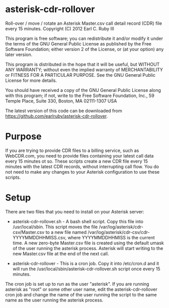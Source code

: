 asterisk-cdr-rollover
=====================

Roll-over / move / rotate an Asterisk Master.csv call detail record (CDR) file every 15 minutes.
Copyright (C) 2012 Earl C. Ruby III

This program is free software; you can redistribute it and/or modify it under the terms of the GNU General Public License as published by the Free Software Foundation; either version 2 of the License, or (at your option) any later version.

This program is distributed in the hope that it will be useful, but WITHOUT ANY WARRANTY; without even the implied warranty of MERCHANTABILITY or FITNESS FOR A PARTICULAR PURPOSE. See the GNU General Public License for more details.

You should have received a copy of the GNU General Public License along with this program; if not, write to the Free Software Foundation, Inc., 59 Temple Place, Suite 330, Boston, MA 02111-1307 USA

The latest version of this code can be downloaded from https://github.com/earlruby/asterisk-cdr-rollover.

Purpose
=======

If you are trying to provide CDR files to a billing service, such as WebCDR.com, you need to provide files containing your latest call data every 15 minutes ot so. These scripts create a new CDR file every 15 minutes with the latest CDR records, without interrupting call flow.  You do not need to make any changes to your Asterisk configuration to use these scripts.

Setup
=====

There are two files that you need to install on your Asterisk server:

 * asterisk-cdr-rollover.sh - A bash shell script. Copy this file into /usr/local/sbin.  This script moves the file /var/log/asterisk/cdr-csv/Master.csv to a new file named /var/log/asterisk/cdr-csv/cdr-YYYYMMDDHHMISS.csv, where YYYYMMDDHHMISS is the current time. A new zero-byte Master.csv file is created using the default umask of the user running the asterisk process. Asterisk will start writing to the new Master.csv file at the end of the next call.

 * asterisk-cdr-rollover - This is a cron job. Copy it into /etc/cron.d and it will run the /usr/local/sbin/asterisk-cdr-rollover.sh script once every 15 minutes.

The cron job is set up to run as the user "asterisk". If you are running asterisk as "root" or some other user name, edit the asterisk-cdr-rollover cron job and change the name of the user running the script to the same name as the user running the asterisk process.

